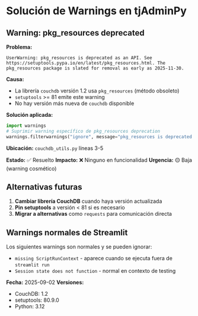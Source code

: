 # Solución de Warnings en tjAdminPy

## Warning: pkg_resources deprecated

**Problema:**
```
UserWarning: pkg_resources is deprecated as an API. See https://setuptools.pypa.io/en/latest/pkg_resources.html. The pkg_resources package is slated for removal as early as 2025-11-30.
```

**Causa:**
- La librería `couchdb` versión 1.2 usa `pkg_resources` (método obsoleto)
- `setuptools` >= 81 emite este warning
- No hay versión más nueva de `couchdb` disponible

**Solución aplicada:**
```python
import warnings
# Suprimir warning específico de pkg_resources deprecation
warnings.filterwarnings("ignore", message="pkg_resources is deprecated as an API")
```

**Ubicación:** `couchdb_utils.py` líneas 3-5

**Estado:** ✅ Resuelto
**Impacto:** ❌ Ninguno en funcionalidad
**Urgencia:** 🟡 Baja (warning cosmético)

## Alternativas futuras

1. **Cambiar librería CouchDB** cuando haya versión actualizada
2. **Pin setuptools** a versión < 81 si es necesario
3. **Migrar a alternativas** como `requests` para comunicación directa

## Warnings normales de Streamlit

Los siguientes warnings son normales y se pueden ignorar:
- `missing ScriptRunContext` - aparece cuando se ejecuta fuera de `streamlit run`
- `Session state does not function` - normal en contexto de testing

**Fecha:** 2025-09-02
**Versiones:**
- CouchDB: 1.2
- setuptools: 80.9.0
- Python: 3.12